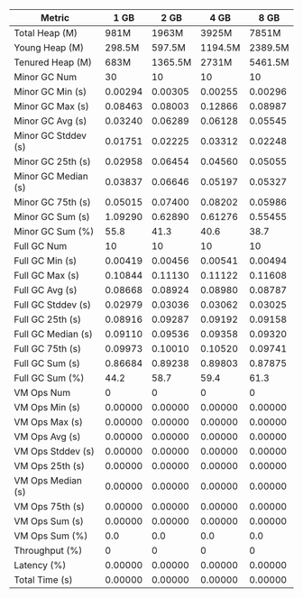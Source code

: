 | Metric | 1 GB | 2 GB | 4 GB | 8 GB |
|------|----|----|----|----|
| Total Heap (M) | 981M | 1963M | 3925M | 7851M |
| Young Heap (M) | 298.5M | 597.5M | 1194.5M | 2389.5M |
| Tenured Heap (M) | 683M | 1365.5M | 2731M | 5461.5M |
| Minor GC Num | 30 | 10 | 10 | 10 |
| Minor GC Min (s) | 0.00294 | 0.00305 | 0.00255 | 0.00296 |
| Minor GC Max (s) | 0.08463 | 0.08003 | 0.12866 | 0.08987 |
| Minor GC Avg (s) | 0.03240 | 0.06289 | 0.06128 | 0.05545 |
| Minor GC Stddev (s) | 0.01751 | 0.02225 | 0.03312 | 0.02248 |
| Minor GC 25th (s) | 0.02958 | 0.06454 | 0.04560 | 0.05055 |
| Minor GC Median (s) | 0.03837 | 0.06646 | 0.05197 | 0.05327 |
| Minor GC 75th (s) | 0.05015 | 0.07400 | 0.08202 | 0.05986 |
| Minor GC Sum (s) | 1.09290 | 0.62890 | 0.61276 | 0.55455 |
| Minor GC Sum (%) | 55.8 | 41.3 | 40.6 | 38.7 |
| Full GC Num | 10 | 10 | 10 | 10 |
| Full GC Min (s) | 0.00419 | 0.00456 | 0.00541 | 0.00494 |
| Full GC Max (s) | 0.10844 | 0.11130 | 0.11122 | 0.11608 |
| Full GC Avg (s) | 0.08668 | 0.08924 | 0.08980 | 0.08787 |
| Full GC Stddev (s) | 0.02979 | 0.03036 | 0.03062 | 0.03025 |
| Full GC 25th (s) | 0.08916 | 0.09287 | 0.09192 | 0.09158 |
| Full GC Median (s) | 0.09110 | 0.09536 | 0.09358 | 0.09320 |
| Full GC 75th (s) | 0.09973 | 0.10010 | 0.10520 | 0.09741 |
| Full GC Sum (s) | 0.86684 | 0.89238 | 0.89803 | 0.87875 |
| Full GC Sum (%) | 44.2 | 58.7 | 59.4 | 61.3 |
| VM Ops Num | 0 | 0 | 0 | 0 |
| VM Ops Min (s) | 0.00000 | 0.00000 | 0.00000 | 0.00000 |
| VM Ops Max (s) | 0.00000 | 0.00000 | 0.00000 | 0.00000 |
| VM Ops Avg (s) | 0.00000 | 0.00000 | 0.00000 | 0.00000 |
| VM Ops Stddev (s) | 0.00000 | 0.00000 | 0.00000 | 0.00000 |
| VM Ops 25th (s) | 0.00000 | 0.00000 | 0.00000 | 0.00000 |
| VM Ops Median (s) | 0.00000 | 0.00000 | 0.00000 | 0.00000 |
| VM Ops 75th (s) | 0.00000 | 0.00000 | 0.00000 | 0.00000 |
| VM Ops Sum (s) | 0.00000 | 0.00000 | 0.00000 | 0.00000 |
| VM Ops Sum (%) | 0.0 | 0.0 | 0.0 | 0.0 |
| Throughput (%) | 0 | 0 | 0 | 0 |
| Latency (%) | 0.00000 | 0.00000 | 0.00000 | 0.00000 |
| Total Time (s) | 0.00000 | 0.00000 | 0.00000 | 0.00000 |
